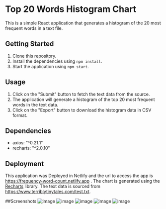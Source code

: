 # Top 20 Words Histogram Chart

This is a simple React application that generates a histogram of the 20 most frequent words in a text file. 

## Getting Started

1. Clone this repository.
2. Install the dependencies using `npm install`.
3. Start the application using `npm start`.

## Usage

1. Click on the "Submit" button to fetch the text data from the source.
2. The application will generate a histogram of the top 20 most frequent words in the text data.
3. Click on the "Export" button to download the histogram data in CSV format.

## Dependencies

- axios: "^0.21.1"
- recharts: "^2.0.10"

## Deployment

This application was Deployed in Netlify and the url to access the app is https://frequency-word-count.netlify.app . The chart is generated using the [Recharts](http://recharts.org/) library. The text data is sourced from https://www.terriblytinytales.com/test.txt.

##Screenshots 
![image](https://github.com/sandeep7239/Terribly_Tiny_Tales_Assignment/assets/88778019/56e9bd40-01c6-4457-b705-e85af66dd4ad)
![image](https://github.com/sandeep7239/Terribly_Tiny_Tales_Assignment/assets/88778019/75697df8-c377-4428-8d8c-6c0dfa6adb77)
![image](https://github.com/sandeep7239/Terribly_Tiny_Tales_Assignment/assets/88778019/6eee9a8d-8de5-4701-9045-673b4bee5b4b)
![image](https://github.com/sandeep7239/Terribly_Tiny_Tales_Assignment/assets/88778019/1599ca58-58a9-48bc-b868-00f5fa17425b)
![image](https://github.com/sandeep7239/Terribly_Tiny_Tales_Assignment/assets/88778019/acaf4910-ab28-48f7-b00b-02eb6717a49a)

